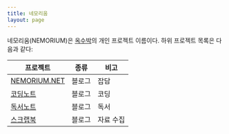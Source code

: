 ```yaml
---
title: 네모리움
layout: page
---
```

네모리움(NEMORIUM)은 [옥수박](https://github.com/oxmhpark)의 개인 프로젝트 이름이다. 하위 프로젝트 목록은 다음과 같다:

|	프로젝트								|	종류	|	비고		|
|	----									|	----	|	----		|
|	[NEMORIUM.NET](https://nemorium.net)	|	블로그	|	잡담		|
|	[코딩노트](https://code.nemorium.net)	|	블로그	|	코딩		|
|	[독서노트](https://read.nemorium.net)	|	블로그	|	독서		|
|	[스크랩북](https://about.nemorium.net)	|	블로그	|	자료 수집	|
